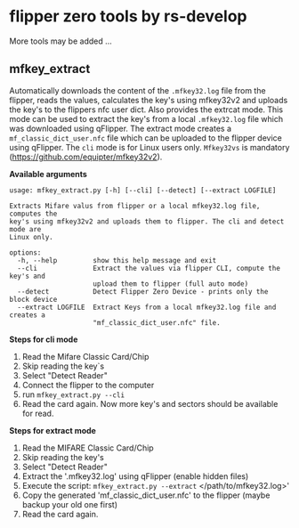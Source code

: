 # flipper zero tools by rs-develop
More tools may be added ...

## mfkey_extract
Automatically downloads the content of the `.mfkey32.log` file from the flipper, reads the values, calculates the key's using mfkey32v2 and uploads the key's to the flippers nfc user dict. Also provides the extrcat mode. This mode can be used to extract the key's from a local `.mfkey32.log` file which was downloaded using qFlipper. The extract mode creates a `mf_classic_dict_user.nfc` file which can be uploaded to the flipper device using qFlipper. The `cli` mode is for Linux users only. `Mfkey32vs` is mandatory (https://github.com/equipter/mfkey32v2). 

**Available arguments**
```
usage: mfkey_extract.py [-h] [--cli] [--detect] [--extract LOGFILE]

Extracts Mifare valus from flipper or a local mfkey32.log file, computes the
key's using mfkey32v2 and uploads them to flipper. The cli and detect mode are
Linux only.

options:
  -h, --help         show this help message and exit
  --cli              Extract the values via flipper CLI, compute the key's and
                     upload them to flipper (full auto mode)
  --detect           Detect Flipper Zero Device - prints only the block device
  --extract LOGFILE  Extract Keys from a local mfkey32.log file and creates a
                     "mf_classic_dict_user.nfc" file.
```

**Steps for cli mode**
1) Read the Mifare Classic Card/Chip
2) Skip reading the key`s
3) Select "Detect Reader"
4) Connect the flipper to the computer
5) run `mfkey_extract.py --cli`
6) Read the card again. Now more key's and sectors should be available for read.

**Steps for extract mode**
1) Read the MIFARE Classic Card/Chip
2) Skip reading the key's
3) Select "Detect Reader"
4) Extract the '.mfkey32.log' using qFlipper (enable hidden files)
5) Execute the script: `mfkey_extract.py --extract` </path/to/mfkey32.log>'
6) Copy the generated 'mf_classic_dict_user.nfc' to the flipper (maybe backup your old one first)
7) Read the card again.

